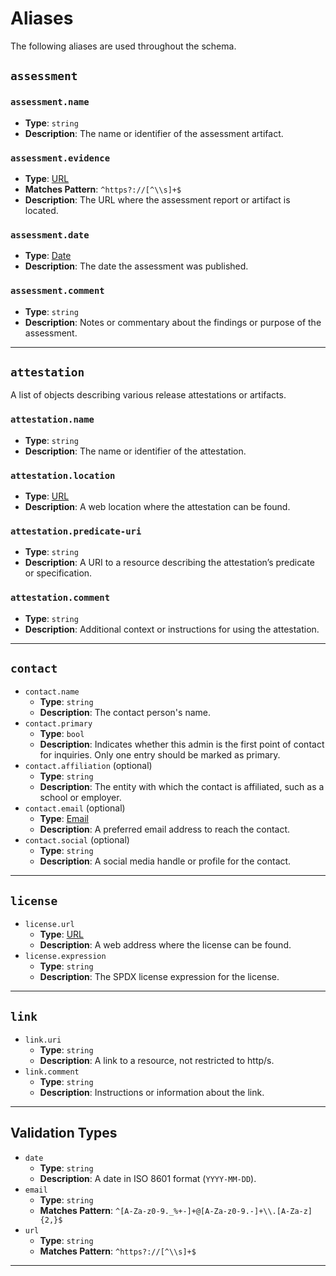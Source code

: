 # Aliases

The following aliases are used throughout the schema.

## `assessment`

### `assessment.name`

- **Type**: `string`
- **Description**: The name or identifier of the assessment artifact.

### `assessment.evidence`

- **Type**: [URL]
- **Matches Pattern**: `^https?://[^\\s]+$`
- **Description**: The URL where the assessment report or artifact is located.

### `assessment.date`

- **Type**: [Date]
- **Description**: The date the assessment was published.

### `assessment.comment`

- **Type**: `string`
- **Description**: Notes or commentary about the findings or purpose of the assessment.

---

## `attestation`

A list of objects describing various release attestations or artifacts.

### `attestation.name`

- **Type**: `string`
- **Description**: The name or identifier of the attestation.

### `attestation.location`

- **Type**: [URL]
- **Description**: A web location where the attestation can be found.

### `attestation.predicate-uri`

- **Type**: `string`
- **Description**: A URI to a resource describing the attestation’s predicate or specification.

### `attestation.comment`

- **Type**: `string`
- **Description**: Additional context or instructions for using the attestation.

---

## `contact`

- `contact.name`
  - **Type**: `string`
  - **Description**: The contact person's name.
- `contact.primary`
  - **Type**: `bool`
  - **Description**: Indicates whether this admin is the first point of contact for inquiries. Only one entry should be marked as primary.
- `contact.affiliation` (optional)
  - **Type**: `string`
  - **Description**: The entity with which the contact is affiliated, such as a school or employer.
- `contact.email` (optional)
  - **Type**: [Email]
  - **Description**: A preferred email address to reach the contact.
- `contact.social` (optional)
  - **Type**: `string`
  - **Description**: A social media handle or profile for the contact.

---

## `license`

- `license.url`
  - **Type**: [URL]
  - **Description**: A web address where the license can be found.
- `license.expression`
  - **Type**: `string`
  - **Description**: The SPDX license expression for the license.

---

## `link`

- `link.uri`
  - **Type**: `string`
  - **Description**: A link to a resource, not restricted to http/s.
- `link.comment`
  - **Type**: `string`
  - **Description**: Instructions or information about the link.

---

## Validation Types

- `date`
  - **Type**: `string`
  - **Description**: A date in ISO 8601 format (`YYYY-MM-DD`).
- `email`
  - **Type**: `string`
  - **Matches Pattern**: `^[A-Za-z0-9._%+-]+@[A-Za-z0-9.-]+\\.[A-Za-z]{2,}$`
- `url`
  - **Type**: `string`
  - **Matches Pattern**: `^https?://[^\\s]+$`

---

[URL]: #url
[Email]: #email
[Date]: #date
